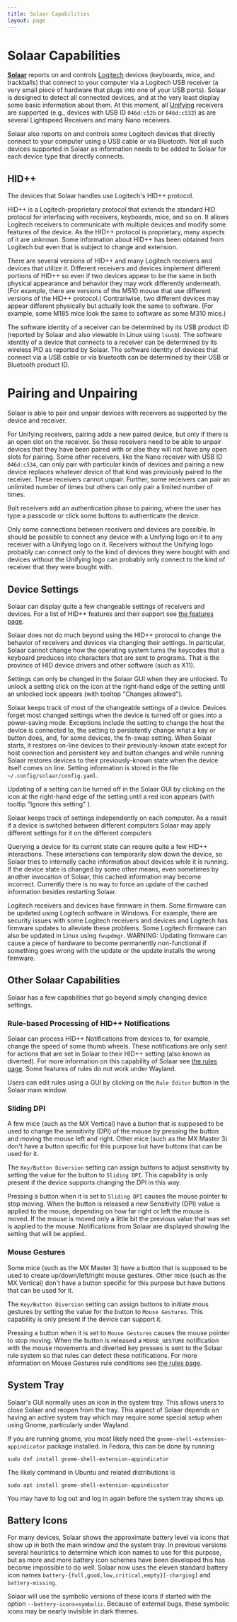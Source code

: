 ```yaml
---
title: Solaar Capabilities
layout: page
---
```


# Solaar Capabilities

[**Solaar**][solaar] reports on and controls [Logitech][logitech] devices
(keyboards, mice, and trackballs) that connect to your computer via a
Logitech USB receiver (a very small piece of hardware that plugs into one of
your USB ports).
Solaar is designed to detect all connected devices,
and at the very least display some basic information about them.
At this moment, all [Unifying][unifying] receivers are supported (e.g., devices
with USB ID `046d:c52b` or `046d:c532`) as are several Lightspeed Receivers
and many Nano receivers.

Solaar also reports on and controls some Logitech devices that directly connect
to your computer using a USB cable or via Bluetooth.
Not all such devices supported in Solaar as information needs to be added to Solaar
for each device type that directly connects.


## HID++

The devices that Solaar handles use Logitech's HID++ protocol.

HID++ is a Logitech-proprietary protocol that extends the standard HID
protocol for interfacing with receivers, keyboards, mice, and so on. It allows
Logitech receivers to communicate with multiple devices and modify some
features of the device. As the HID++ protocol is
proprietary, many aspects of it are unknown. Some information about HID++
has been obtained from Logitech but even that is subject to change and
extension.

There are several versions of HID++ and many Logitech
receivers and devices that utilize it. Different receivers and devices
implement different portions of HID++ so even if two devices appear to be
the same in both physical appearance and behavior they may work
differently underneath. (For example, there are versions of the
M510 mouse that use different versions of the HID++ protocol.)
Contrariwise, two different devices may appear different physically but
actually look the same to software. (For example, some M185 mice look the
same to software as some M310 mice.)

The software identity of a receiver can be determined by its USB product ID
(reported by Solaar and also viewable in Linux using `lsusb`). The software
identity of a device that connects to a receiver can be determined by
its wireless PID as reported by Solaar.  The software identity of devices that
connect via a USB cable or via bluetooth can be determined by their USB or
Bluetooth product ID.


# Pairing and Unpairing

Solaar is able to pair and unpair devices with
receivers as supported by the device and receiver.

For Unifying receivers, pairing adds a new paired device, but
only if there is an open slot on the receiver. So these receivers need to
be able to unpair devices that they have been paired with or else they will
not have any open slots for pairing. Some other receivers, like the
Nano receiver with USB ID `046d:c534`, can only pair with particular kinds of
devices and pairing a new device replaces whatever device of that kind was
previously paired to the receiver. These receivers cannot unpair. Further,
some receivers can pair an unlimited number of times but others can only
pair a limited number of times.

Bolt receivers add an authentication phase to pairing,
where the user has type a passcode or click some buttons to authenticate the device.

Only some connections between receivers and devices are possible. In should
be possible to connect any device with a Unifying logo on it to any receiver
with a Unifying logo on it. Receivers without the Unifying logo probably
can connect only to the kind of devices they were bought with and devices
without the Unifying logo can probably only connect to the kind of receiver
that they were bought with.


## Device Settings

Solaar can display quite a few changeable settings of receivers and devices.
For a list of HID++ features and their support see [the features page](features).

Solaar does not do much beyond using the HID++ protocol to change the
behavior of receivers and devices via changing their settings.
In particular, Solaar cannot change how
the operating system turns the keycodes that a keyboard produces into
characters that are sent to programs. That is the province of HID device
drivers and other software (such as X11).

Settings can only be changed in the Solaar GUI when they are unlocked.
To unlock a setting click on the icon at the right-hand edge of the setting
until an unlocked lock appears (with tooltop "Changes allowed").

Solaar keeps track of most of the changeable settings of a device.
Devices forget most changed settings when the device is turned off
or goes into a power-saving mode.
Exceptions include the setting to change the host the device is connected to,
the setting to persistently change what a key or button does,
and, for some devices, the fn-swap setting.
When Solaar starts, it restores on-line devices to their previously-known state
except for host connection and persistent key and button changes and while running Solaar restores
devices to their previously-known state when the device itself comes on line.
Setting information is stored in the file `~/.config/solaar/config.yaml`.

Updating of a setting can be turned off in the Solaar GUI by clicking on the icon
at the right-hand edge of the setting until a red icon appears (with tooltip
"Ignore this setting" ).

Solaar keeps track of settings independently on each computer.
As a result if a device is switched between different computers
Solaar may apply different settings for it on the different computers

Querying a device for its current state can require quite a few HID++
interactions. These interactions can temporarily slow down the device, so
Solaar tries to internally cache information about devices while it is
running.  If the device
state is changed by some other means, even sometimes by another invocation
of Solaar, this cached information may become incorrect. Currently there is
no way to force an update of the cached information besides restarting Solaar.

Logitech receivers and devices have firmware in them. Some firmware
can be updated using Logitech software in Windows. For example, there are
security issues with some Logitech receivers and devices and Logitech has
firmware updates to alleviate these problems. Some Logitech firmware can
also be updated in Linux using `fwupdmgr`.
WARNING: Updating firmware can cause a piece of hardware to become
permanently non-functional if something goes wrong with the update or the
update installs the wrong firmware.

## Other Solaar Capabilities

Solaar has a few capabilities that go beyond simply changing device settings.

### Rule-based Processing of HID++ Notifications

Solaar can process HID++ Notifications from devices to, for example,
change the speed of some thumb wheels.  These notifications are only sent
for actions that are set in Solaar to their HID++ setting (also known as diverted).
For more information on this capability of Solaar see
[the rules page](https://pwr-solaar.github.io/Solaar/rules).
Some features of rules do not work under Wayland.

Users can edit rules using a GUI by clicking on the `Rule Editor` button in the Solaar main window.

### Sliding DPI

A few mice (such as the MX Vertical) have a button that is supposed to be used to change
the sensitivity (DPI) of the mouse by pressing the button and moving the mouse left and right.
Other mice (such as the MX Master 3) don't have a button specific for this purpose
but have buttons that can be used for it.

The `Key/Button Diversion` setting can assign buttons to adjust sensitivity by setting the value for the button to `Sliding DPI`.
This capability is only present if the device supports changing the DPI in this way.

Pressing a button when it is set to `Sliding DPI` causes the mouse pointer to stop moving.
When the button is released a new Sensitivity (DPI) value is applied to the mouse,
depending on how far right or left the mouse is moved.   If the mouse is moved only a little bit
the previous value that was set is applied to the mouse.
Notifications from Solaar are displayed showing the setting that will be applied.

### Mouse Gestures

Some mice (such as the MX Master 3) have a button that is supposed to be used to
create up/down/left/right mouse gestures.  Other mice (such as the MX Vertical) don't
have a button specific for this purpose but have buttons that can be used for it.

The `Key/Button Diversion` setting can assign buttons to initiate mous gestures by setting the value for the button to `Mouse Gestures`.
This capability is only present if the device can support it.

Pressing a button when it is set to `Mouse Gestures` causes the mouse pointer to stop moving.
When the button is released a `MOUSE_GESTURE` notification with the mouse movements and diverted key presses
is sent to the Solaar rule system so that rules can detect these notifications.
For more information on Mouse Gestures rule conditions see
[the rules page](https://pwr-solaar.github.io/Solaar/rules).

## System Tray

Solaar's GUI normally uses an icon in the system tray.
This allows users to close Solaar and reopen from the tray.
This aspect of Solaar depends on having an active system tray which may
require some special setup when using Gnome, particularly under Wayland.

If you are running gnome, you most likely need the
`gnome-shell-extension-appindicator` package installed.
In Fedora, this can be done by running
```
sudo dnf install gnome-shell-extension-appindicator
```
The likely command in Ubuntu and related distributions is
```
sudo apt install gnome-shell-extension-appindicator
```
You may have to log out and log in again before the system tray shows up.


## Battery Icons

For many devices, Solaar shows the approximate battery level via icons that
show up in both the main window and the system tray. In previous versions
several heuristics to determine which icon names to use for this purpose,
but as more and more battery icon schemes have been developed this has
become impossible to do well. Solaar now uses the eleven standard
battery icon names `battery-{full,good,low,critical,empty}[-charging]` and
`battery-missing`.

Solaar will use the symbolic versions of these icons if started with the
option `--battery-icons=symbolic`. Because of external bugs,
these symbolic icons may be nearly invisible in dark themes.

[solaar]: https://github.com/pwr-Solaar/Solaar
[logitech]: https://www.logitech.com
[unifying]: https://en.wikipedia.org/wiki/Logitech_Unifying_receiver
